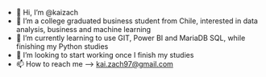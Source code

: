 - 👋 Hi, I’m @kaizach
- 👀 I’m a college graduated business student from Chile, interested in data analysis, business and machine learning
- 🌱 I’m currently learning to use GIT, Power BI and MariaDB SQL, while finishing my Python studies
- 💞️ I’m looking to start working once I finish my studies
- 📫 How to reach me --> kai.zach97@gmail.com

<!---
kaizach/kaizach is a ✨ special ✨ repository because its `README.md` (this file) appears on your GitHub profile.
You can click the Preview link to take a look at your changes.
--->
